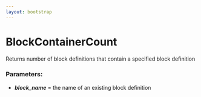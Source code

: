 ```yaml
---
layout: bootstrap
---
```


# BlockContainerCount

Returns number of block definitions that contain a specified
        block definition
        

### Parameters:

- ***block_name*** = the name of an existing block definition
        



